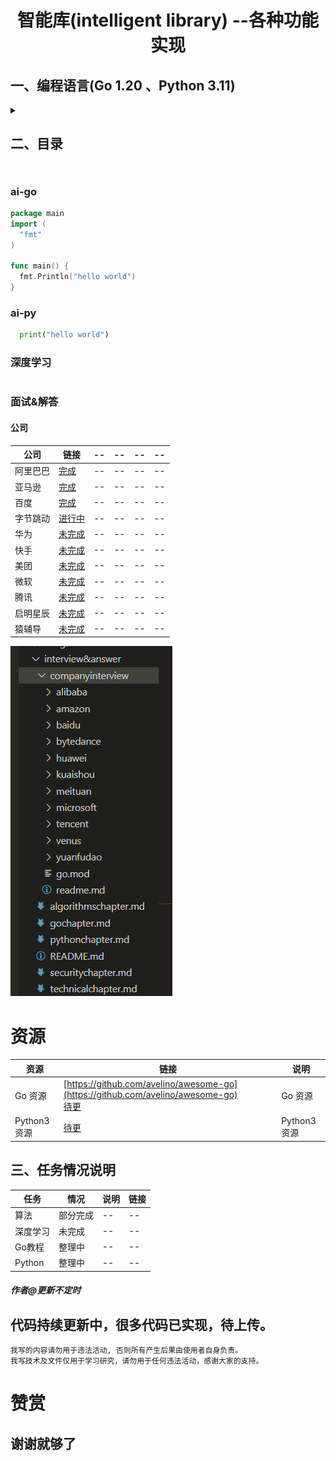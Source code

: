 <h1 align="center">智能库(intelligent library) --各种功能实现
  <br>
</h1>

## 一、编程语言(Go 1.20 、Python 3.11)
<details>
  <summary><h2>二、目录<h2></summary>
  
  - [ai-go](#ai-go)
    - [算法](#算法)
    - [深度学习](#Go深度学习)
      - 。。。。
    - [功能库](#功能库)
      - [数据库](#数据库)
      - [FTP](#FTP)
      - [POP3](#POP3)
      - [SSH](#SSH)
      - [Telnet](#Telnet)
      - [VMware](#VMWare)
      - [SMB](#SMB)
      - [SMTP](#SMTP)
      - 。。。。
    - [Go书籍](#Go书籍)
      - 。。。。
    - [Go教程](#Go教程)
      - 。。。。
    - [网络安全开发](#Go网络安全开发)
      - 。。。。
    - [系统设计](#Go系统设计)
     - 。。。。
  - [ai-py](#ai-py)
    - [算法](#算法)
      - 。。。。
    - [深度学习](#py深度学习)
      - 。。。。
    - [Python3书籍](#Python3书籍)
      - 。。。。
    - [Python3教程](#Python3教程)
      - 。。。。
    - [网络安全开发](#py网络安全开发)
      - 。。。。
    - [系统设计](#py系统设计)
      - 。。。。
  - [深度学习](#深度学习)
  - [面试&解答](#面试&解答)
    - [公司](#公司)
  - [资源](#资源)
</details>



### ai-go
```go
package main
import (
  "fmt"
)

func main() {
  fmt.Println("hello world")
}
```

### ai-py
```python
  print("hello world")
```

### 深度学习
```

```

### 面试&解答
#### 公司
|公司|链接|--|--|--|--|
|---|---|---|---|---|---|
|阿里巴巴|[完成](https://github.com/pzspsh/intelligentlibrary/tree/main/interview%26answer/companyinterview/alibaba)|--|--|--|--|
|亚马逊|[完成](https://github.com/pzspsh/intelligentlibrary/tree/main/interview%26answer/companyinterview/amazon)|--|--|--|--|
|百度|[完成](https://github.com/pzspsh/intelligentlibrary/tree/main/interview%26answer/companyinterview/baidu)|--|--|--|--|
|字节跳动|[进行中](https://github.com/pzspsh/intelligentlibrary/tree/main/interview%26answer/companyinterview/bytedance)|--|--|--|--|
|华为|[未完成](https://github.com/pzspsh/intelligentlibrary/tree/main/interview%26answer/companyinterview/huawei)|--|--|--|--|
|快手|[未完成](https://github.com/pzspsh/intelligentlibrary/tree/main/interview%26answer/companyinterview/kuaishou)|--|--|--|--|
|美团|[未完成](https://github.com/pzspsh/intelligentlibrary/tree/main/interview%26answer/companyinterview/meituan)|--|--|--|--|
|微软|[未完成](https://github.com/pzspsh/intelligentlibrary/tree/main/interview%26answer/companyinterview/microsoft)|--|--|--|--|
|腾讯|[未完成](https://github.com/pzspsh/intelligentlibrary/tree/main/interview%26answer/companyinterview/tencent)|--|--|--|--|
|启明星辰|[未完成](https://github.com/pzspsh/intelligentlibrary/tree/main/interview%26answer/companyinterview/venus)|--|--|--|--|
|猿辅导|[未完成](https://github.com/pzspsh/intelligentlibrary/tree/main/interview%26answer/companyinterview/yuanfudao)|--|--|--|--|

![Image](https://github.com/pzspsh/intelligentlibrary/blob/main/images/companyinterview.png)

# 资源
|资源|链接|说明|
|---|---|---|
|Go 资源|   [https://github.com/avelino/awesome-go](https://github.com/avelino/awesome-go)<br> [待更]()     |Go 资源|
|Python3 资源|   [待更]()    |Python3 资源|

## 三、任务情况说明
|任务    |    情况  |说明|链接|
|--------|---------|--|--|
|算法    |部分完成  |--|--|
|深度学习 |未完成   |--|--|
|Go教程  |整理中    |--|--|
|Python  |整理中   |--|--|

##### 作者@更新不定时
## 代码持续更新中，很多代码已实现，待上传。
```
我写的内容请勿用于违法活动, 否则所有产生后果由使用者自身负责。
我写技术及文件仅用于学习研究，请勿用于任何违法活动，感谢大家的支持。
```
# 赞赏
## 谢谢就够了